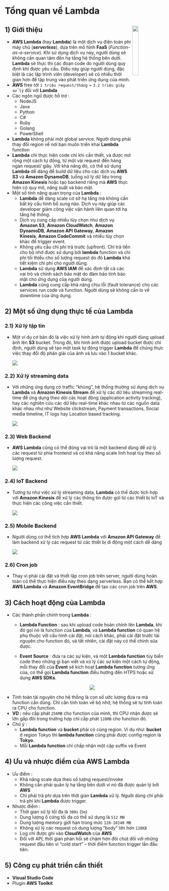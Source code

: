 # Tổng quan về Lambda
## **1) Giới thiệu** <img src=https://i.imgur.com/vbOzlJh.png width=20% align=right padding-left=18px>
- **AWS Lambda** (hay **Lambda**) là một dịch vụ điện toán phi máy chủ (***serverless***), dựa trên mô hình **FaaS** (*Function-as-a-service*). Khi sử dụng dịch vụ này, người dùng sẽ không cần quan tâm đến hạ tầng hệ thống bên dưới. **Lambda** sẽ thực thi các đoạn code do người dùng quy định khi được yêu cầu. Điều này giúp người dùng, đặc biệt là các lập trình viên (developer) sẽ có nhiều thời gian hơn để tập trung vào phát triển ứng dụng của mình.
- **AWS** free tới `1 triệu request/tháng` ~ `3.2 triệu giây xử lý` đối với **Lambda**
- Các ngôn ngữ được hỗ trợ :
    - NodeJS
    - Java
    - Python
    - C#
    - Ruby
    - Golang
    - PowerShell
- **Lambda** không phải một global service. Người dùng phải thay đổi region về nơi bạn muốn triển khai **Lambda** function
- **Lambda** chỉ thực hiện code chỉ khi cần thiết, và được mở rộng một cách tự động, từ một vài request đến hàng ngàn request/ giây. Với khả năng đó, có thể sử dụng **Lambda** dễ dàng để build dữ liệu cho các dịch vụ **AWS S3** và **Amazon DynamoDB**, luồng xử lý dữ liệu trong **Amazon Kinesis** hoặc tạo backend riêng mà **AWS** thực hiện có quy mô, năng suất và bảo mật.
- Một số tính năng quan trọng của **Lambda** :
    - **Lambda** dễ dàng scale cơ sở hạ tầng mà không cần bất kỳ cấu hình bổ sung nào. Dịch vụ này giúp các developer giảm công việc vận hành liên quan tới hạ tầng hệ thống.
    - Dịch vụ cung cấp nhiều tùy chọn như dịch vụ **Amazon S3**, **Amazon CloudWatch**, **Amazon DynamoDB**, **Amazon API Gateway**, **Amazon Kinesis**, **Amazon CodeCommit** và nhiều tùy chọn khác để trigger event.
    - Không yêu cầu chi phí trả trước (upfront). Chỉ trả tiền cho bộ nhớ được sử dụng bởi **lambda** function và chi phí tối thiểu cho số lượng request do đó **Lambda** khá tiết kiệm chi phí cho người dùng.
    - **Lambda** sử dụng **AWS IAM** để xác định tất cả các vai trò và chính sách bảo mật do đảm bảo tính bảo mật cho ứng dụng của người dùng.
    - **Lambda** cũng cung cấp khả năng chịu lỗi (fault tolerance) cho các services run code và function. Người dùng sẽ không cần lo về downtime của ứng dụng.
## **2) Một số ứng dụng thực tế của Lambda**
### **2.1) Xử lý tập tin**
- Một ví dụ cơ bản đó là việc xử lý hình ảnh tự động khi người dùng upload ảnh lên **S3** bucket. Trong đó, khi hình ảnh được upload bucket được chỉ định, người dùng sẽ tạo một task tự động trigger **Lambda** để chúng thực việc thay đổi độ phân giải của ảnh và lưu vào 1 bucket khác.

    <img src=https://i.imgur.com/nfv7Gtj.png>

### **2.2) Xử lý streaming data**
- Với những ứng dụng có traffic “khủng”, hệ thống thường sử dụng dịch vụ **Lambda** và **Amazon Kinesis Stream** để xử lý các dữ liệu streaming real-time để ứng dụng theo dõi các hoạt động (application activity tracking), hay các nghiên cứu các dữ liệu real-time khác nhau từ các nguồn data khác nhau như như Website clickstream, Payment transactions, Social media timeline, IT logs hay Location based tracking.

    <img src=https://i.imgur.com/3iT6Zaj.png>

### **2.3) Web Backend**
- **AWS Lambda** cũng có thể đóng vai trò là một backend dùng để xử lý các request từ phía frontend và có khả năng scale linh hoạt tùy theo số lượng request.

    <img src=https://i.imgur.com/LqpKCYT.png>

### **2.4) IoT Backend**
- Tương tự như việc xử lý streaming data, **Lambda** có thể được tích hợp với **Amazon Kinesis** để xử lý các thông tin được gửi từ các thiết bị IoT và thực hiện các công việc cần thiết.

    <img src=https://i.imgur.com/ZJs01Lx.png>

### **2.5) Mobile Backend**
- Người dùng có thể tích hợp **AWS Lambda** với **Amazon API Gateway** để làm backend xử lý các request từ các thiết bị di động một cách dễ dàng

    <img src=https://i.imgur.com/D4iEyAJ.png>

### **2.6) Cron job**
- Thay vì phải cài đặt và thiết lập cron job trên server, người dùng hoàn toàn có thể thực hiện điều này theo dạng serverless. Bạn có thể kết hợp **AWS Lambda** và **Amazon EventBridge** để tạo các cron job trên **AWS**.
## **3) Cách hoạt động của Lambda**
- Các thành phần chính trong **Lambda** :
    - **Lambda Function** : sau khi upload code hoàn chỉnh lên **Lambda**, khi đó gọi nó là function của **Lambda**, và **Lambda function** có quan hệ phụ thuộc với cấu hình cài đặt, nói cách khác, phải cài đặt trước tài nguyên cho function đó, và tất nhiên, cài đặt này có thể chỉnh sửa được.
    - **Event Source** : đưa ra các sự kiện, và một **Lambda function** tùy biến code theo những gì bạn viết và xử lý các sự kiện một cách tự động, mỗi thay đổi của **Event** sẽ kích hoạt **Lambda function** tương ứng của, có thể gọi **Lambda function** điều hướng đến HTPS hoặc sử dụng **AWS SDKs**.

        <p align=center><img src=https://i.imgur.com/wIwacjy.png></p>
- Tính toán tài nguyên cho hệ thống là con số ước lượng đưa ra mà function cần dùng. Chỉ cần tính toán về bộ nhớ, hệ thống sẽ tự tính toán ra CPU cho function.
- **VD :** nếu cấp phát `256MB` cho function của mình, thì CPU nhận được sẽ lớn gấp đôi trong trường hợp chỉ cấp phát `128MB` cho function đó.
- Chú ý :
    - **Lambda function** và **bucket** phải có cùng region. Ví dụ như: **bucket** ở region Tokyo thì **lambda function** cũng phải được config region là **Tokyo**.
    - Mỗi **Lambda function** chỉ chấp nhận một cặp suffix và Event
## **4) Ưu và nhược điểm của AWS Lambda**
- Ưu điểm :
    - Khả năng scale dựa theo số lượng request/invoke
    - Không cần phải quản lý hạ tầng bên dưới vì nó đã được quản lý bởi **AWS**
    - Chỉ phải trả phí dựa trên thời gian **Lambda** xử lý. Người dùng chỉ phải trả phí khi **Lambda** được trigger.
- Nhược điểm :
    - Thời gian xử lý tối đa là `300s` (`5m`)
    - Dung lượng ổ cứng tối đa có thể sử dụng là `512 MB`
    - Dung lượng memory giới hạn trong mức `128-10240 MB`
    - Không xử lý các request có dung lượng “body” lớn hơn `128KB`
    - Log chỉ được ghi vào **CloudWatch** của **AWS**
    - Đối với API, thời gian phản hồi sẽ chậm hơn đôi chút đối với những request đầu tiên vì “cold start” – thời điểm function trigger lần đầu tiên.
## **5) Công cụ phát triển cần thiết**
- **Visual Studio Code**
- Plugin **AWS Toolkit**